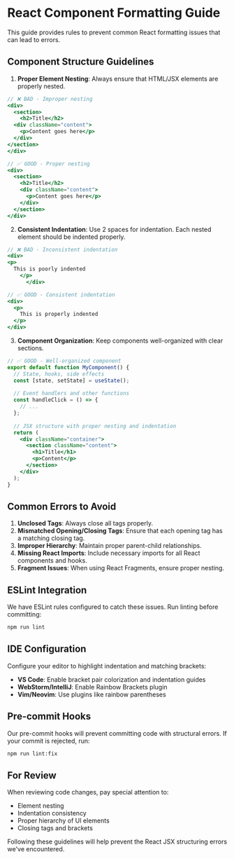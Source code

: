 # React Component Formatting Guide

This guide provides rules to prevent common React formatting issues that can lead to errors.

## Component Structure Guidelines

1. **Proper Element Nesting**: Always ensure that HTML/JSX elements are properly nested.

```jsx
// ❌ BAD - Improper nesting
<div>
  <section>
    <h2>Title</h2>
  <div className="content">
    <p>Content goes here</p>
  </div>
</section>
</div>

// ✅ GOOD - Proper nesting
<div>
  <section>
    <h2>Title</h2>
    <div className="content">
      <p>Content goes here</p>
    </div>
  </section>
</div>
```

2. **Consistent Indentation**: Use 2 spaces for indentation. Each nested element should be indented properly.

```jsx
// ❌ BAD - Inconsistent indentation
<div>
<p>
  This is poorly indented
    </p>
      </div>

// ✅ GOOD - Consistent indentation
<div>
  <p>
    This is properly indented
  </p>
</div>
```

3. **Component Organization**: Keep components well-organized with clear sections.

```jsx
// ✅ GOOD - Well-organized component
export default function MyComponent() {
  // State, hooks, side effects
  const [state, setState] = useState();
  
  // Event handlers and other functions
  const handleClick = () => {
    // ...
  };
  
  // JSX structure with proper nesting and indentation
  return (
    <div className="container">
      <section className="content">
        <h1>Title</h1>
        <p>Content</p>
      </section>
    </div>
  );
}
```

## Common Errors to Avoid

1. **Unclosed Tags**: Always close all tags properly.
2. **Mismatched Opening/Closing Tags**: Ensure that each opening tag has a matching closing tag.
3. **Improper Hierarchy**: Maintain proper parent-child relationships.
4. **Missing React Imports**: Include necessary imports for all React components and hooks.
5. **Fragment Issues**: When using React Fragments, ensure proper nesting.

## ESLint Integration

We have ESLint rules configured to catch these issues. Run linting before committing:

```bash
npm run lint
```

## IDE Configuration

Configure your editor to highlight indentation and matching brackets:

- **VS Code**: Enable bracket pair colorization and indentation guides
- **WebStorm/IntelliJ**: Enable Rainbow Brackets plugin
- **Vim/Neovim**: Use plugins like rainbow parentheses

## Pre-commit Hooks

Our pre-commit hooks will prevent committing code with structural errors. If your commit is rejected, run:

```bash
npm run lint:fix
```

## For Review

When reviewing code changes, pay special attention to:
- Element nesting 
- Indentation consistency
- Proper hierarchy of UI elements
- Closing tags and brackets

Following these guidelines will help prevent the React JSX structuring errors we've encountered.